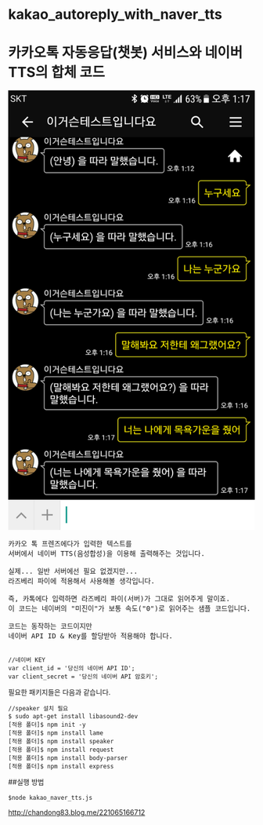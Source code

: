 # kakao_autoreply_with_naver_tts
# 카카오톡 자동응답(챗봇) 서비스와 네이버 TTS의 합체 코드


![스크린](./img/Screenshot.png)

<pre>
카카오 톡 프렌즈에다가 입력한 텍스트를
서버에서 네이버 TTS(음성합성)을 이용해 출력해주는 것입니다.

실제... 일반 서버에선 필요 없겠지만...
라즈베리 파이에 적용해서 사용해볼 생각입니다.

즉, 카톡에다 입력하면 라즈베리 파이(서버)가 그대로 읽어주게 말이죠.
이 코드는 네이버의 "미진이"가 보통 속도("0")로 읽어주는 샘플 코드입니다.

코드는 동작하는 코드이지만
네이버 API ID & Key를 할당받아 적용해야 합니다.

</pre>

~~~~~
//네이버 KEY
var client_id = '당신의 네이버 API ID';
var client_secret = '당신의 네이버 API 암호키';
~~~~~


필요한 패키지들은 다음과 같습니다.
~~~~
//speaker 설치 필요
$ sudo apt-get install libasound2-dev
[적용 폴더]$ npm init -y
[적용 폴더]$ npm install lame
[적용 폴더]$ npm install speaker
[적용 폴더]$ npm install request
[적용 폴더]$ npm install body-parser
[적용 폴더]$ npm install express
~~~~


##실행 방법
~~~
$node kakao_naver_tts.js
~~~

http://chandong83.blog.me/221065166712

